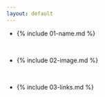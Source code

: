 ```yaml
---
layout: default
---
```


- {%  include 01-name.md %}
<br>

- {%  include 02-image.md %}

<br>

- {%  include 03-links.md %}
<br>



